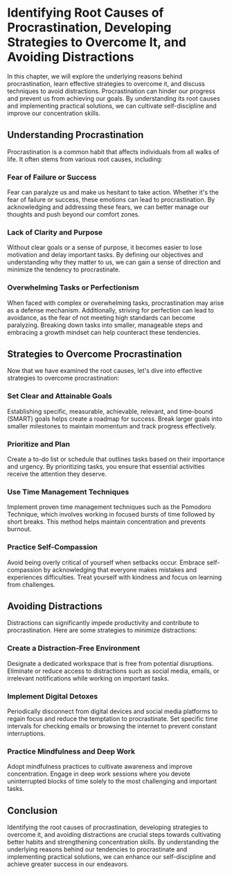 Identifying Root Causes of Procrastination, Developing Strategies to Overcome It, and Avoiding Distractions
======================================================================================================================

In this chapter, we will explore the underlying reasons behind procrastination, learn effective strategies to overcome it, and discuss techniques to avoid distractions. Procrastination can hinder our progress and prevent us from achieving our goals. By understanding its root causes and implementing practical solutions, we can cultivate self-discipline and improve our concentration skills.

Understanding Procrastination
-----------------------------

Procrastination is a common habit that affects individuals from all walks of life. It often stems from various root causes, including:

### Fear of Failure or Success

Fear can paralyze us and make us hesitant to take action. Whether it's the fear of failure or success, these emotions can lead to procrastination. By acknowledging and addressing these fears, we can better manage our thoughts and push beyond our comfort zones.

### Lack of Clarity and Purpose

Without clear goals or a sense of purpose, it becomes easier to lose motivation and delay important tasks. By defining our objectives and understanding why they matter to us, we can gain a sense of direction and minimize the tendency to procrastinate.

### Overwhelming Tasks or Perfectionism

When faced with complex or overwhelming tasks, procrastination may arise as a defense mechanism. Additionally, striving for perfection can lead to avoidance, as the fear of not meeting high standards can become paralyzing. Breaking down tasks into smaller, manageable steps and embracing a growth mindset can help counteract these tendencies.

Strategies to Overcome Procrastination
--------------------------------------

Now that we have examined the root causes, let's dive into effective strategies to overcome procrastination:

### Set Clear and Attainable Goals

Establishing specific, measurable, achievable, relevant, and time-bound (SMART) goals helps create a roadmap for success. Break larger goals into smaller milestones to maintain momentum and track progress effectively.

### Prioritize and Plan

Create a to-do list or schedule that outlines tasks based on their importance and urgency. By prioritizing tasks, you ensure that essential activities receive the attention they deserve.

### Use Time Management Techniques

Implement proven time management techniques such as the Pomodoro Technique, which involves working in focused bursts of time followed by short breaks. This method helps maintain concentration and prevents burnout.

### Practice Self-Compassion

Avoid being overly critical of yourself when setbacks occur. Embrace self-compassion by acknowledging that everyone makes mistakes and experiences difficulties. Treat yourself with kindness and focus on learning from challenges.

Avoiding Distractions
---------------------

Distractions can significantly impede productivity and contribute to procrastination. Here are some strategies to minimize distractions:

### Create a Distraction-Free Environment

Designate a dedicated workspace that is free from potential disruptions. Eliminate or reduce access to distractions such as social media, emails, or irrelevant notifications while working on important tasks.

### Implement Digital Detoxes

Periodically disconnect from digital devices and social media platforms to regain focus and reduce the temptation to procrastinate. Set specific time intervals for checking emails or browsing the internet to prevent constant interruptions.

### Practice Mindfulness and Deep Work

Adopt mindfulness practices to cultivate awareness and improve concentration. Engage in deep work sessions where you devote uninterrupted blocks of time solely to the most challenging and important tasks.

Conclusion
----------

Identifying the root causes of procrastination, developing strategies to overcome it, and avoiding distractions are crucial steps towards cultivating better habits and strengthening concentration skills. By understanding the underlying reasons behind our tendencies to procrastinate and implementing practical solutions, we can enhance our self-discipline and achieve greater success in our endeavors.
